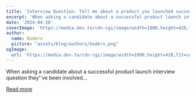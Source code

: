 ```yaml
---
title: 'Interview Question: Tell me about a product you launched successfully.'
excerpt: 'When asking a candidate about a successful product launch interview question they''ve been involved...'
date: '2024-04-20'
coverImage: 'https://media.dev.to/cdn-cgi/image/width=1000,height=420,fit=cover,gravity=auto,format=auto/https%3A%2F%2Fdev-to-uploads.s3.amazonaws.com%2Fuploads%2Farticles%2Fxte26tvnb8p08olm068o.jpg'
author:
  name: Koders
  picture: "assets/blog/authors/koders.png"
ogImage:
  url: 'https://media.dev.to/cdn-cgi/image/width=1000,height=420,fit=cover,gravity=auto,format=auto/https%3A%2F%2Fdev-to-uploads.s3.amazonaws.com%2Fuploads%2Farticles%2Fxte26tvnb8p08olm068o.jpg'
---
```


When asking a candidate about a successful product launch interview question they''ve been involved...

[Read more](https://dev.to/alexr/tell-me-about-a-product-you-launched-successfully-mj7)
